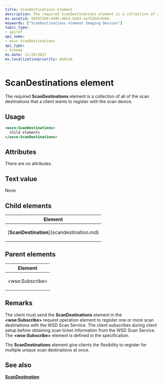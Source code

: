 ```yaml
---
title: ScanDestinations element
description: The required ScanDestinations element is a collection of all of the scan destinations that a client wants to register with the scan device.
ms.assetid: 50f87269-4d95-4653-ba93-aa752bdc9168
keywords: ["ScanDestinations element Imaging Devices"]
topic_type:
- apiref
api_name:
- wscn ScanDestinations
api_type:
- Schema
ms.date: 11/28/2017
ms.localizationpriority: medium
---
```


# ScanDestinations element


The required **ScanDestinations** element is a collection of all of the scan destinations that a client wants to register with the scan device.

Usage
-----

```xml
<wscn:ScanDestinations>
  child elements
</wscn:ScanDestinations>
```

Attributes
----------

There are no attributes.

Text value
----------

None

## Child elements


<table>
<colgroup>
<col width="100%" />
</colgroup>
<thead>
<tr class="header">
<th>Element</th>
</tr>
</thead>
<tbody>
<tr class="odd">
<td><p>[<strong>ScanDestination</strong>](scandestination.md)</p></td>
</tr>
</tbody>
</table>

## Parent elements


<table>
<colgroup>
<col width="100%" />
</colgroup>
<thead>
<tr class="header">
<th>Element</th>
</tr>
</thead>
<tbody>
<tr class="odd">
<td><p>&lt;wse:Subscribe&gt;</p></td>
</tr>
</tbody>
</table>

Remarks
-------

The client must send the **ScanDestinations** element in the **&lt;wse:Subscribe&gt;** request operation element to register one or more scan destinations with the WSD Scan Service. The client subscribes during client setup before obtaining scan ticket information from the WSD Scan Service. The **&lt;wse:Subscribe&gt;** element is defined in the specification.

The **ScanDestinations** element give clients the flexibility to register for multiple unique scan destinations at once.

## See also


[**ScanDestination**](scandestination.md)

 

 






